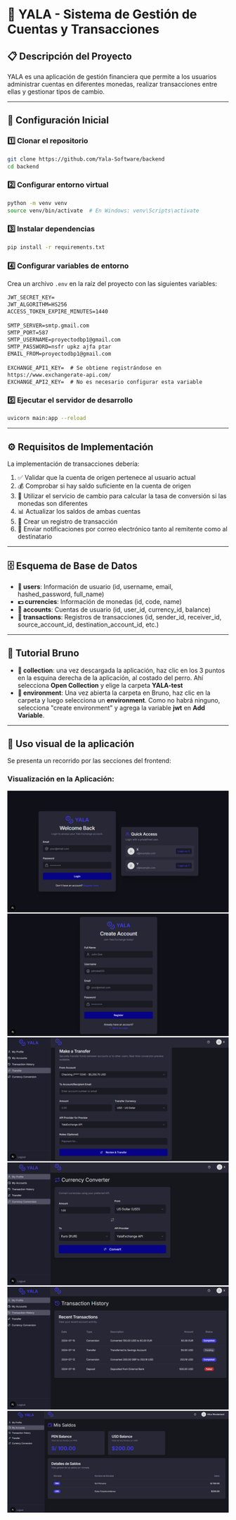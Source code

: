 # 💸 YALA - Sistema de Gestión de Cuentas y Transacciones

## 📋 Descripción del Proyecto
YALA es una aplicación de gestión financiera que permite a los usuarios administrar cuentas en diferentes monedas, realizar transacciones entre ellas y gestionar tipos de cambio.

---

## 🚀 Configuración Inicial

### 1️⃣ Clonar el repositorio
```bash
git clone https://github.com/Yala-Software/backend
cd backend
```

### 2️⃣ Configurar entorno virtual
```bash
python -m venv venv
source venv/bin/activate  # En Windows: venv\Scripts\activate
```

### 3️⃣ Instalar dependencias
```bash
pip install -r requirements.txt
```

### 4️⃣ Configurar variables de entorno
Crea un archivo `.env` en la raíz del proyecto con las siguientes variables:
```
JWT_SECRET_KEY=
JWT_ALGORITHM=HS256
ACCESS_TOKEN_EXPIRE_MINUTES=1440

SMTP_SERVER=smtp.gmail.com
SMTP_PORT=587
SMTP_USERNAME=proyectodbp1@gmail.com
SMTP_PASSWORD=nsfr upkz ajfa ptar
EMAIL_FROM=proyectodbp1@gmail.com

EXCHANGE_API1_KEY=  # Se obtiene registrándose en https://www.exchangerate-api.com/
EXCHANGE_API2_KEY=  # No es necesario configurar esta variable
```

### 5️⃣ Ejecutar el servidor de desarrollo
```bash
uvicorn main:app --reload
```

---

## ⚙️ Requisitos de Implementación

La implementación de transacciones debería:

1. ✅ Validar que la cuenta de origen pertenece al usuario actual
2. 💰 Comprobar si hay saldo suficiente en la cuenta de origen
3. 🔄 Utilizar el servicio de cambio para calcular la tasa de conversión si las monedas son diferentes
4. 📊 Actualizar los saldos de ambas cuentas
5. 📝 Crear un registro de transacción
6. 📧 Enviar notificaciones por correo electrónico tanto al remitente como al destinatario

---

## 🗄️ Esquema de Base de Datos

- **👤 users**: Información de usuario (id, username, email, hashed_password, full_name)
- **💵 currencies**: Información de monedas (id, code, name)
- **🏦 accounts**: Cuentas de usuario (id, user_id, currency_id, balance)
- **💱 transactions**: Registros de transacciones (id, sender_id, receiver_id, source_account_id, destination_account_id, etc.)

---

## 🧪 Tutorial Bruno

- **📁 collection**: una vez descargada la aplicación, haz clic en los 3 puntos en la esquina derecha de la aplicación, al costado del perro. Ahí selecciona **Open Collection** y elige la carpeta **YALA-test**
- **🔧 environment**: Una vez abierta la carpeta en Bruno, haz clic en la carpeta y luego selecciona un **environment**. Como no habrá ninguno, selecciona "create environment" y agrega la variable **jwt** en **Add Variable**.

---

## 📱 Uso visual de la aplicación

Se presenta un recorrido por las secciones del frontend:

### **Visualización en la Aplicación:**
![Uso de la aplicación](./images/01.png)
![Uso de la aplicación](./images/02.png)
![Uso de la aplicación](./images/03.png)
![Uso de la aplicación](./images/04.png)
![Uso de la aplicación](./images/05.png)
![Uso de la aplicación](./images/06.png)
